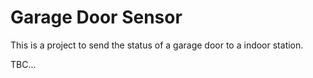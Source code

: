 # Garage Door Sensor

This is a project to send the status of a garage door to a indoor station.

TBC...